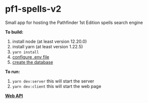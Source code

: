 # pf1-spells-v2
Small app for hosting the Pathfinder 1st Edition spells search engine

**To build:**
1. install node (at least version 12.20.0)
2. install yarn (at least version 1.22.5)
2. `yarn install`
5. [configure .env file](./doc/env-configuration.md)
6. [create the database](./doc/creating-the-database.md)

**To run:**
1. `yarn dev:server` this will start the server
3. `yarn dev:client` this will start the web page

[**Web API**](./doc/API.md)